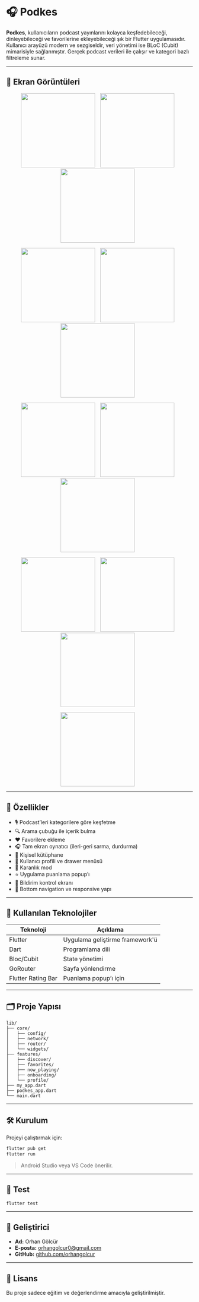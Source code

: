 # 🎧 Podkes

**Podkes**, kullanıcıların podcast yayınlarını kolayca keşfedebileceği, dinleyebileceği ve favorilerine ekleyebileceği şık bir Flutter uygulamasıdır. Kullanıcı arayüzü modern ve sezgiseldir, veri yönetimi ise BLoC (Cubit) mimarisiyle sağlanmıştır. Gerçek podcast verileri ile çalışır ve kategori bazlı filtreleme sunar.

---

## 📸 Ekran Görüntüleri

<p align="center">
  <img src="screenshots/screen1.png" width="200" style="margin-right: 10px;" />
  <img src="screenshots/screen2.png" width="200" style="margin-right: 10px;" />
  <img src="screenshots/screen3.png" width="200" style="margin-right: 10px;" />
</p>

<p align="center">
  <img src="screenshots/screen4.png" width="200" style="margin-right: 10px;" />
  <img src="screenshots/screen5.png" width="200" style="margin-right: 10px;" />
  <img src="screenshots/screen6.png" width="200" style="margin-right: 10px;" />
</p>

<p align="center">
  <img src="screenshots/screen7.png" width="200" style="margin-right: 10px;" />
  <img src="screenshots/screen8.png" width="200" style="margin-right: 10px;" />
  <img src="screenshots/screen9.png" width="200" style="margin-right: 10px;" />
</p>

<p align="center">
  <img src="screenshots/screen10.png" width="200" style="margin-right: 10px;" />
  <img src="screenshots/screen11.png" width="200" style="margin-right: 10px;" />
  <img src="screenshots/screen12.png" width="200" style="margin-right: 10px;" />
</p>

<p align="center">
  <img src="screenshots/screen13.png" width="200" style="margin-right: 10px;" />
</p>



---

## 🚀 Özellikler

- 🎙️ Podcast’leri kategorilere göre keşfetme
- 🔍 Arama çubuğu ile içerik bulma
- ❤️ Favorilere ekleme
- 🎧 Tam ekran oynatıcı (ileri-geri sarma, durdurma)
- 📁 Kişisel kütüphane
- 👤 Kullanıcı profili ve drawer menüsü
- 🌙 Karanlık mod
- ⭐ Uygulama puanlama popup’ı
- 🔔 Bildirim kontrol ekranı
- 🧭 Bottom navigation ve responsive yapı

---

## 🧰 Kullanılan Teknolojiler

| Teknoloji | Açıklama |
|----------|----------|
| Flutter  | Uygulama geliştirme framework'ü |
| Dart     | Programlama dili |
| Bloc/Cubit | State yönetimi |
| GoRouter | Sayfa yönlendirme |
| Flutter Rating Bar | Puanlama popup’ı için |

---

## 🗂️ Proje Yapısı

```text
lib/
├── core/
│   ├── config/
│   ├── network/
│   ├── router/
│   └── widgets/
├── features/
│   ├── discover/
│   ├── favorites/
│   ├── now_playing/
│   ├── onboarding/
│   └── profile/
├── my_app.dart
├── podkes_app.dart
└── main.dart
```

---

## 🛠️ Kurulum

Projeyi çalıştırmak için:

```bash
flutter pub get
flutter run
```

> Android Studio veya VS Code önerilir.

---

## 🧪 Test

```bash
flutter test
```

---

## 👤 Geliştirici

- **Ad:** Orhan Gölcür  
- **E-posta:** orhangolcur0@gmail.com  
- **GitHub:** [github.com/orhangolcur](https://github.com/orhangolcur)

---

## 📄 Lisans

Bu proje sadece eğitim ve değerlendirme amacıyla geliştirilmiştir.
